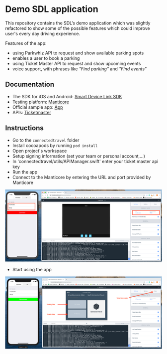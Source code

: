 # Demo SDL application

This repository contains the SDL’s demo application which was slightly refactored to show some of the possible features which could improve user's every day driving experience.

Features of the app:

* using Parkwhiz API to request and show available parking spots
* enables a user to book a parking
* using Ticket Master API to request and show upcoming events
* voice support, with phrases like *"Find parking"* and *"Find events"*

## Documentation

* The SDK for iOS and Android: [Smart Device Link SDK](https://smartdevicelink.com/docs/)
* Testing platform: [Manticore](https://smartdevicelink.com/resources/manticore/)
* Official sample app: [App](https://github.com/smartdevicelink/sdl_ios/tree/master/Example%20Apps)
* APIs: [Ticketmaster](https://developer.ticketmaster.com)

## Instructions

* Go to the `connectedtravel` folder
* Install cocoapods by running `pod install`
* Open project's workspace
* Setup signing information (set your team or personal account,...)
* In 'connectedtravel/utils/APIManager.swift' enter your ticket master api key
* Run the app
* Connect to the Manticore by entering the URL and port provided by Manticore

![](README_images/connect.png)

* Start using the app

![](README_images/app.png)